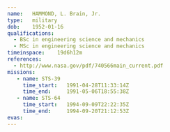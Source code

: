 ```yaml
---
name:	HAMMOND, L. Brain, Jr.
type:	military
dob:	1952-01-16
qualifications:
  - BSc in engineering science and mechanics
  - MSc in engineering science and mechanics
timeinspace:	19d6h12m
references:
  - http://www.nasa.gov/pdf/740566main_current.pdf
missions:
   - name: STS-39
     time_start:   1991-04-28T11:33:14Z
     time_end:     1991-05-06T18:55:38Z
   - name: STS-64
     time_start:   1994-09-09T22:22:35Z
     time_end:     1994-09-20T21:12:53Z
evas:
---
```

